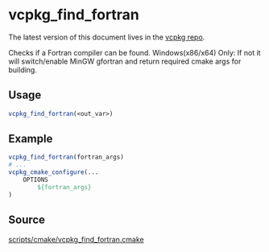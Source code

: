 # vcpkg_find_fortran

The latest version of this document lives in the [vcpkg repo](https://github.com/Microsoft/vcpkg/blob/master/docs/maintainers/vcpkg_find_fortran.md).

Checks if a Fortran compiler can be found.
Windows(x86/x64) Only: If not it will switch/enable MinGW gfortran 
                       and return required cmake args for building. 

## Usage
```cmake
vcpkg_find_fortran(<out_var>)
```

## Example
```cmake
vcpkg_find_fortran(fortran_args)
# ...
vcpkg_cmake_configure(...
    OPTIONS
        ${fortran_args}
)
```

## Source
[scripts/cmake/vcpkg\_find\_fortran.cmake](https://github.com/Microsoft/vcpkg/blob/master/scripts/cmake/vcpkg_find_fortran.cmake)
